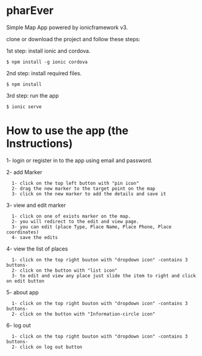 # pharEver
Simple Map App powered by ionicframework v3.

clone or download the project and follow these steps:

1st step: install ionic and cordova.

    $ npm install -g ionic cordova

2nd step: install required files.

    $ npm install

3rd step: run the app

    $ ionic serve

# How to use the app (the Instructions)

1- login or register in to the app using email and password.

2- add Marker

      1- click on the top left button with "pin icon"
      2- drag the new marker to the target point on the map
      3- click on the new marker to add the details and save it
      
3- view and edit marker

      1- click on one of exists marker on the map.
      2- you will redirect to the edit and view page.
      3- you can edit (place Type, Place Name, Place Phone, Place coordinates)
      4- save the edits
      
4- view the list of places

      1- click on the top right buuton with "dropdown icon" -contains 3 buttons-
      2- click on the button with "list icon"
      3- to edit and view any place just slide the item to right and click on edit button
      
5- about app

      1- click on the top right buuton with "dropdown icon" -contains 3 buttons-
      2- click on the button with "Information-circle icon"
      
6- log out

      1- click on the top right buuton with "dropdown icon" -contains 3 buttons-
      2- click on log out button
      
